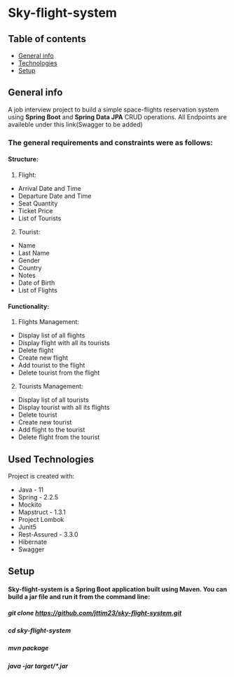 # Sky-flight-system

## Table of contents
* [General info](#general-info)
* [Technologies](#used-technologies)
* [Setup](#setup)

## General info
A job interview project to build a simple space-flights reservation system using **Spring Boot** and **Spring Data JPA** CRUD operations.
All Endpoints are availeble under this link(Swagger to be added)
### The general requirements and constraints were as follows:
#### Structure:
1. Flight:
* Arrival Date and Time
* Departure Date and Time
* Seat Quantity
* Ticket Price
* List of Tourists
2. Tourist:
* Name
* Last Name
* Gender
* Country
* Notes
* Date of Birth
* List of Flights 
#### Functionality:
1. Flights Management:
* Display list of all flights
* Display flight with all its tourists
* Delete flight
* Create new flight
* Add tourist to the flight
* Delete tourist from the flight
2. Tourists Management:
* Display list of all tourists
* Display tourist with all its flights
* Delete tourist
* Create new tourist
* Add flight to the tourist
* Delete flight from the tourist
## Used Technologies
Project is created with:
* Java - 11
* Spring - 2.2.5
* Mockito  
* Mapstruct - 1.3.1
* Project Lombok
* Junit5
* Rest-Assured - 3.3.0
* Hibernate
* Swagger 	
## Setup
#### Sky-flight-system is a Spring Boot application built using Maven. You can build a jar file and run it from the command line:
##### git clone https://github.com/jttim23/sky-flight-system.git
##### cd sky-flight-system
##### mvn package
##### java -jar target/*.jar
